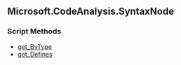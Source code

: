 ## Microsoft.CodeAnalysis.SyntaxNode


### Script Methods


* [get_ByType](get_ByType.md)
* [get_Defines](get_Defines.md)
